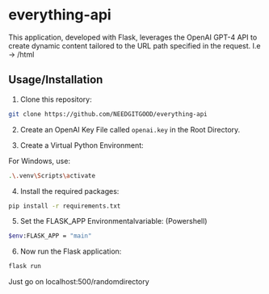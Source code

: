 # everything-api

This application, developed with Flask, leverages the OpenAI GPT-4 API to create dynamic content tailored to the URL path specified in the request. I.e -> /html

## Usage/Installation 

1. Clone this repository:
````bash
git clone https://github.com/NEEDGITGOOD/everything-api
````
2. Create an OpenAI Key File called `openai.key` in the Root Directory.

3. Create a Virtual Python Environment:

For Windows, use:
````bash
.\.venv\Scripts\activate
````

4. Install the required packages:
````bash
pip install -r requirements.txt
````

5. Set the FLASK_APP Environmentalvariable: (Powershell)
````bash
$env:FLASK_APP = "main"
````

6. Now run the Flask application:
````bash
flask run
````
Just go on localhost:500/randomdirectory

